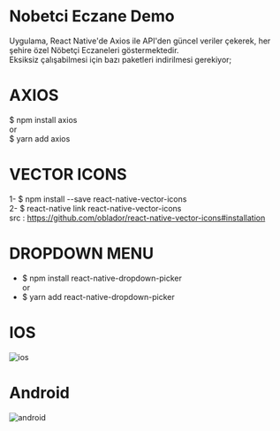 # Nobetci Eczane Demo
Uygulama, React Native'de Axios ile API'den güncel veriler çekerek, her şehire özel Nöbetçi Eczaneleri göstermektedir. <br>
Eksiksiz çalışabilmesi için bazı paketleri indirilmesi gerekiyor;

# AXIOS
$ npm install axios <br>
or <br>
$ yarn add axios

# VECTOR ICONS
1- $ npm install --save react-native-vector-icons <br>
2- $ react-native link react-native-vector-icons <br>
src : https://github.com/oblador/react-native-vector-icons#installation

# DROPDOWN MENU
- $ npm install react-native-dropdown-picker <br>
or <br>
- $ yarn add react-native-dropdown-picker

# IOS
![ios](https://user-images.githubusercontent.com/47599340/103447816-41a96c00-4ca1-11eb-8b14-c89c15c69259.jpg)

# Android
![android](https://user-images.githubusercontent.com/47599340/103447820-4d952e00-4ca1-11eb-8f77-534b496b1498.jpg)
